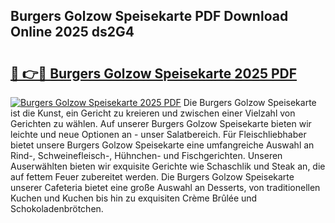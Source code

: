 ## Burgers Golzow Speisekarte PDF Download Online 2025 ds2G4

# <h2><a href="http://gc84z9i.nevu.top/?p=Burgers+Golzow+Speisekarte">🔗 👉🔴 Burgers Golzow Speisekarte 2025 PDF</a></h2>

[![Burgers Golzow Speisekarte 2025 PDF](https://i.imgur.com/dBaPXMq.png)](http://gc84z9i.nevu.top/?p=Burgers+Golzow+Speisekarte)
Die Burgers Golzow Speisekarte ist die Kunst, ein Gericht zu kreieren und zwischen einer Vielzahl von Gerichten zu wählen. Auf unserer Burgers Golzow Speisekarte bieten wir leichte und neue Optionen an - unser Salatbereich. Für Fleischliebhaber bietet unsere Burgers Golzow Speisekarte eine umfangreiche Auswahl an Rind-, Schweinefleisch-, Hühnchen- und Fischgerichten. Unseren Auserwählten bieten wir exquisite Gerichte wie Schaschlik und Steak an, die auf fettem Feuer zubereitet werden. Die Burgers Golzow Speisekarte unserer Cafeteria bietet eine große Auswahl an Desserts, von traditionellen Kuchen und Kuchen bis hin zu exquisiten Crème Brûlée und Schokoladenbrötchen.
